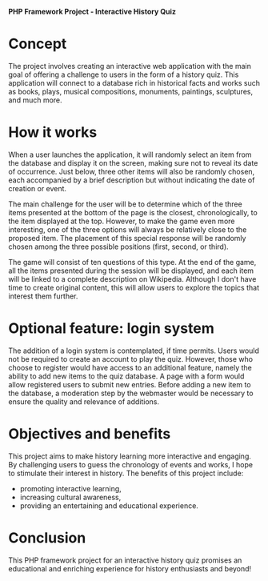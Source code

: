 **PHP Framework Project - Interactive History Quiz**

# Concept

The project involves creating an interactive web application with the main goal of offering a challenge to users in the form of a history quiz. This application will connect to a database rich in historical facts and works such as books, plays, musical compositions, monuments, paintings, sculptures, and much more.

# How it works

When a user launches the application, it will randomly select an item from the database and display it on the screen, making sure not to reveal its date of occurrence. Just below, three other items will also be randomly chosen, each accompanied by a brief description but without indicating the date of creation or event.

The main challenge for the user will be to determine which of the three items presented at the bottom of the page is the closest, chronologically, to the item displayed at the top. However, to make the game even more interesting, one of the three options will always be relatively close to the proposed item. The placement of this special response will be randomly chosen among the three possible positions (first, second, or third).

The game will consist of ten questions of this type. At the end of the game, all the items presented during the session will be displayed, and each item will be linked to a complete description on Wikipedia. Although I don't have time to create original content, this will allow users to explore the topics that interest them further.

# Optional feature: login system

The addition of a login system is contemplated, if time permits. Users would not be required to create an account to play the quiz. However, those who choose to register would have access to an additional feature, namely the ability to add new items to the quiz database. A page with a form would allow registered users to submit new entries. Before adding a new item to the database, a moderation step by the webmaster would be necessary to ensure the quality and relevance of additions.

# Objectives and benefits

This project aims to make history learning more interactive and engaging. By challenging users to guess the chronology of events and works, I hope to stimulate their interest in history. The benefits of this project include:
- promoting interactive learning,
- increasing cultural awareness,
- providing an entertaining and educational experience.

# Conclusion

This PHP framework project for an interactive history quiz promises an educational and enriching experience for history enthusiasts and beyond!